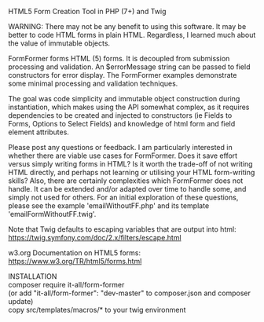 HTML5 Form Creation Tool in PHP (7+) and Twig

WARNING: There may not be any benefit to using this software. It may be better to code HTML forms in plain HTML. Regardless, I learned much about the value of immutable objects.

FormFormer forms HTML (5) forms. It is decoupled from submission processing and validation. An $errorMessage string can be passed to field constructors for error display. The FormFormer examples demonstrate some minimal processing and validation techniques.

The goal was code simplicity and immutable object construction during instantiation, which makes using the API somewhat complex, as it requires dependencies to be created and injected to constructors (ie Fields to Forms, Options to Select Fields) and knowledge of html form and field element attributes.

Please post any questions or feedback. I am particularly interested in whether there are viable use cases for FormFormer. Does it save effort versus simply writing forms in HTML? Is it worth the trade-off of not writing HTML directly, and perhaps not learning or utilising your HTML form-writing skills? Also, there are certainly complexities which FormFormer does not handle. It can be extended and/or adapted over time to handle some, and simply not used for others. For an initial exploration of these questions, please see the example 'emailWithoutFF.php' and its template 'emailFormWithoutFF.twig'. 

Note that Twig defaults to escaping variables that are output into html:
https://twig.symfony.com/doc/2.x/filters/escape.html

w3.org Documentation on HTML5 forms:  
https://www.w3.org/TR/html5/forms.html

INSTALLATION  
composer require it-all/form-former  
(or add "it-all/form-former": "dev-master" to composer.json and composer update)  
copy src/templates/macros/* to your twig environment
